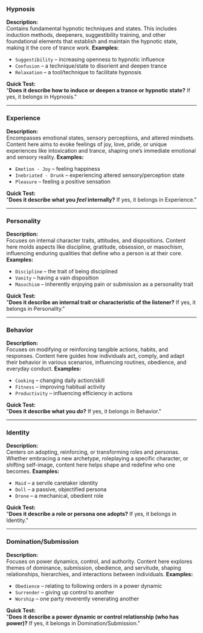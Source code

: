 ### Hypnosis
**Description:**  
Contains fundamental hypnotic techniques and states. This includes induction methods, deepeners, suggestibility training, and other foundational elements that establish and maintain the hypnotic state, making it the core of trance work.
**Examples:**  
- `Suggestibility` – increasing openness to hypnotic influence  
- `Confusion` – a technique/state to disorient and deepen trance  
- `Relaxation` – a tool/technique to facilitate hypnosis

**Quick Test:**  
"**Does it describe how to induce or deepen a trance or hypnotic state?** If yes, it belongs in Hypnosis."

---

### Experience
**Description:**  
Encompasses emotional states, sensory perceptions, and altered mindsets. Content here aims to evoke feelings of joy, love, pride, or unique experiences like intoxication and trance, shaping one’s immediate emotional and sensory reality.
**Examples:**  
- `Emotion - Joy` – feeling happiness  
- `Inebriated - Drunk` – experiencing altered sensory/perception state  
- `Pleasure` – feeling a positive sensation  

**Quick Test:**  
"**Does it describe what you *feel* internally?** If yes, it belongs in Experience."

---

### Personality
**Description:**  
Focuses on internal character traits, attitudes, and dispositions. Content here molds aspects like discipline, gratitude, obsession, or masochism, influencing enduring qualities that define who a person is at their core.
**Examples:**  
- `Discipline` – the trait of being disciplined  
- `Vanity` – having a vain disposition  
- `Masochism` – inherently enjoying pain or submission as a personality trait

**Quick Test:**  
"**Does it describe an internal trait or characteristic of the listener?** If yes, it belongs in Personality."

---

### Behavior
**Description:**  
Focuses on modifying or reinforcing tangible actions, habits, and responses. Content here guides how individuals act, comply, and adapt their behavior in various scenarios, influencing routines, obedience, and everyday conduct.
**Examples:**  
- `Cooking` – changing daily action/skill  
- `Fitness` – improving habitual activity  
- `Productivity` – influencing efficiency in actions  

**Quick Test:**  
"**Does it describe what you *do*?** If yes, it belongs in Behavior."

---

### Identity
**Description:**  
Centers on adopting, reinforcing, or transforming roles and personas. Whether embracing a new archetype, roleplaying a specific character, or shifting self-image, content here helps shape and redefine who one becomes.
**Examples:**  
- `Maid` – a servile caretaker identity  
- `Doll` – a passive, objectified persona  
- `Drone` – a mechanical, obedient role

**Quick Test:**  
"**Does it describe a role or persona one adopts?** If yes, it belongs in Identity."

---

### Domination/Submission
**Description:**  
Focuses on power dynamics, control, and authority. Content here explores themes of dominance, submission, obedience, and servitude, shaping relationships, hierarchies, and interactions between individuals.
**Examples:**  
- `Obedience` – relating to following orders in a power dynamic  
- `Surrender` – giving up control to another  
- `Worship` – one party reverently venerating another

**Quick Test:**  
"**Does it describe a power dynamic or control relationship (who has power)?** If yes, it belongs in Domination/Submission."